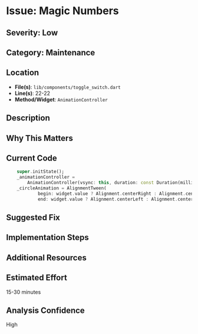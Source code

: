 # Issue: Magic Numbers

## Severity: Low

## Category: Maintenance

## Location
- **File(s)**: `lib/components/toggle_switch.dart`
- **Line(s)**: 22-22
- **Method/Widget**: `AnimationController`

## Description


## Why This Matters


## Current Code
```dart
    super.initState();
    _animationController =
        AnimationController(vsync: this, duration: const Duration(milliseconds: 60));
    _circleAnimation = AlignmentTween(
            begin: widget.value ? Alignment.centerRight : Alignment.centerLeft,
            end: widget.value ? Alignment.centerLeft : Alignment.centerRight)
```

## Suggested Fix


## Implementation Steps


## Additional Resources


## Estimated Effort
15-30 minutes

## Analysis Confidence
High
